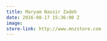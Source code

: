 ```yaml
---
title: Maryam Nassir Zadeh
date: 2016-08-17 15:36:00 Z
image: 
store-link: http://www.mnzstore.com
---
```


